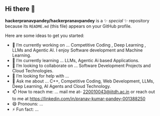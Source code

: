 ## Hi there 👋


**hackerpranavpandey/hackerpranavpandey** is a ✨ _special_ ✨ repository because its `README.md` (this file) appears on your GitHub profile.

Here are some ideas to get you started:

- 🔭 I’m currently working on ... Competitive Coding , Deep Learning , LLMs and Agentic AI. I enjoy Software development and Machine Learning.
- 🌱 I’m currently learning ... LLMs, Agentic Ai based Applications.
- 👯 I’m looking to collaborate on ...  Software Development Projects and Cloud Technologies.
- 🤔 I’m looking for help with ...
- 💬 Ask me about ... C++, Competitive Coding, Web Development, LLMs, Deep Learning, AI Agents and Cloud Technology.
- 📫 How to reach me: ... mail me at- 220010043@iitdh.ac.in or reach out to me at https://linkedin.com/in/pranav-kumar-pandey-001388250 
- 😄 Pronouns: ...
- ⚡ Fun fact: ...

